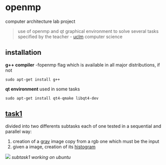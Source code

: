 # openmp
computer architecture lab project 
> use of openmp and qt graphical environment to solve several tasks specified by the teacher - [uclm](https://www.uclm.es/) computer science

## installation
**g++ compiler** -fopenmp flag which is available in all  major distributions, if not
```
sudo apt-get install g++
```
**qt environment** used in some tasks 
```
sudo apt-get install qt4-qmake libqt4-dev
```

## [task1](/reqs/task1.pdf) 
divided into two differents subtasks each of one tested in a sequential and parallel way:
1. creation of a [gray][g] image copy from a rgb one which must be the input
2. given a image, creation of its [histogram][h]

![](/files/graya.gif)
_subtask1 working on ubuntu_

[g]: https://github.com/jupcan/openmp/tree/master/graya
[h]: https://github.com/jupcan/openmp/tree/master/histogram
